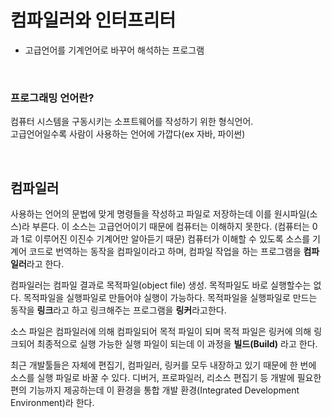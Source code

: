 # 컴파일러와 인터프리터
 - 고급언어를 기계언어로 바꾸어 해석하는 프로그램
 <br>

 ### 프로그래밍 언어란?
  컴퓨터 시스템을 구동시키는 소프트웨어를 작성하기 위한 형식언어.<br> 
  고급언어일수록 사람이 사용하는 언어에 가깝다(ex 자바, 파이썬)
  
 <br>  
  
## 컴파일러

   사용하는 언어의 문법에 맞게 명령들을 작성하고 파일로 저장하는데 이를 원시파일(소스)라 부른다.
   이 소스는 고급언어이기 때문에 컴퓨터는 이해하지 못한다. (컴퓨터는 0과 1로 이루어진 이진수 기계어만 알아듣기 때문)
   컴퓨터가 이해할 수 있도록 소스를 기계어 코드로 번역하는 동작을 컴파일이라고 하며, 컴파일 작업을 하는 프로그램을 **컴파일러**라고 한다.

   컴파일러는 컴파일 결과로 목적파일(object file) 생성. 목적파일도 바로 실행할수는 없다. 목적파일을 실행파일로 만들어야 실행이 가능하다.
   목적파일을 실행파일로 만드는 동작을 **링크**라고 하고 링크해주는 프로그램을 **링커**라고한다.
   
   소스 파일은 컴파일러에 의해 컴파일되어 목적 파일이 되며 목적 파일은 링커에 의해 링크되어 최종적으로 실행 가능한 실행 파일이 되는데 이 과정을 
   **빌드(Build)** 라고 한다.
   
   최근 개발툴들은 자체에 편집기, 컴파일러, 링커를 모두 내장하고 있기 때문에 한 번에 소스를 실행 파일로 바꿀 수 있다.
   디버거, 프로파일러, 리소스 편집기 등 개발에 필요한 편의 기능까지 제공하는데 이 환경을 통합 개발 환경(Integrated Development Environment)라 한다.
